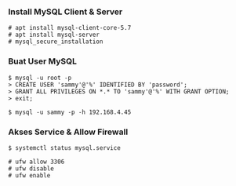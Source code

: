 ### Install MySQL Client & Server
```
# apt install mysql-client-core-5.7
# apt install mysql-server
# mysql_secure_installation
```

### Buat User MySQL
```
$ mysql -u root -p
> CREATE USER 'sammy'@'%' IDENTIFIED BY 'password';
> GRANT ALL PRIVILEGES ON *.* TO 'sammy'@'%' WITH GRANT OPTION;
> exit;

$ mysql -u sammy -p -h 192.168.4.45
```

### Akses Service & Allow Firewall
```
$ systemctl status mysql.service

# ufw allow 3306
# ufw disable
# ufw enable
```
